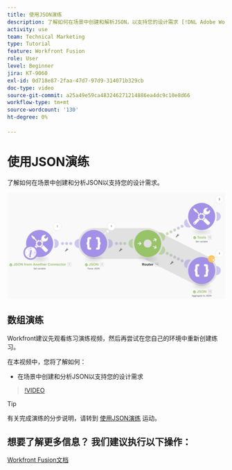 ```yaml
---
title: 使用JSON演练
description: 了解如何在场景中创建和解析JSON，以支持您的设计需求 [!DNL Adobe Workfront Fusion].
activity: use
team: Technical Marketing
type: Tutorial
feature: Workfront Fusion
role: User
level: Beginner
jira: KT-9060
exl-id: 0d718e87-2faa-47d7-97d9-314071b329cb
doc-type: video
source-git-commit: a25a49e59ca483246271214886ea4dc9c10e8d66
workflow-type: tm+mt
source-wordcount: '130'
ht-degree: 0%

---
```


# 使用JSON演练

了解如何在场景中创建和分析JSON以支持您的设计需求。

![融合场景的图像](assets/final-functional-bits-and-bobs-2.png)

## 数组演练

Workfront建议先观看练习演练视频，然后再尝试在您自己的环境中重新创建练习。

在本视频中，您将了解如何：

* 在场景中创建和分析JSON以支持您的设计需求

>[!VIDEO](https://video.tv.adobe.com/v/335301/?quality=12&learn=on)

>[!TIP]
>
>有关完成演练的分步说明，请转到 [使用JSON演练](https://experienceleague.adobe.com/docs/workfront-learn/tutorials-workfront/fusion/exercises/working-with-json.html?lang=en) 运动。


## 想要了解更多信息？ 我们建议执行以下操作：

[Workfront Fusion文档](https://experienceleague.adobe.com/docs/workfront/using/adobe-workfront-fusion/workfront-fusion-2.html?lang=en)

